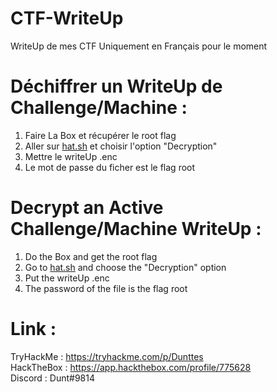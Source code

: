 # CTF-WriteUp
WriteUp de mes CTF Uniquement en Français pour le moment

# Déchiffrer un WriteUp de Challenge/Machine :
1. Faire La Box et récupérer le root flag
2. Aller sur [hat.sh](https://hat.sh/) et choisir l'option "Decryption"
3. Mettre le writeUp .enc
4. Le mot de passe du ficher est le flag root

# Decrypt an Active Challenge/Machine WriteUp :
1. Do the Box and get the root flag
2. Go to [hat.sh](https://hat.sh/) and choose the "Decryption" option
3. Put the writeUp .enc
4. The password of the file is the flag root


# Link :
TryHackMe : https://tryhackme.com/p/Dunttes </br>
HackTheBox : https://app.hackthebox.com/profile/775628 </br>
Discord : Dunt#9814 </br>
